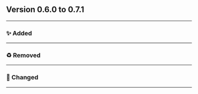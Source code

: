 ## Version 0.6.0 to 0.7.1
---
### :sparkles: Added
---

### :recycle: Removed
---

### :wrench: Changed
---

